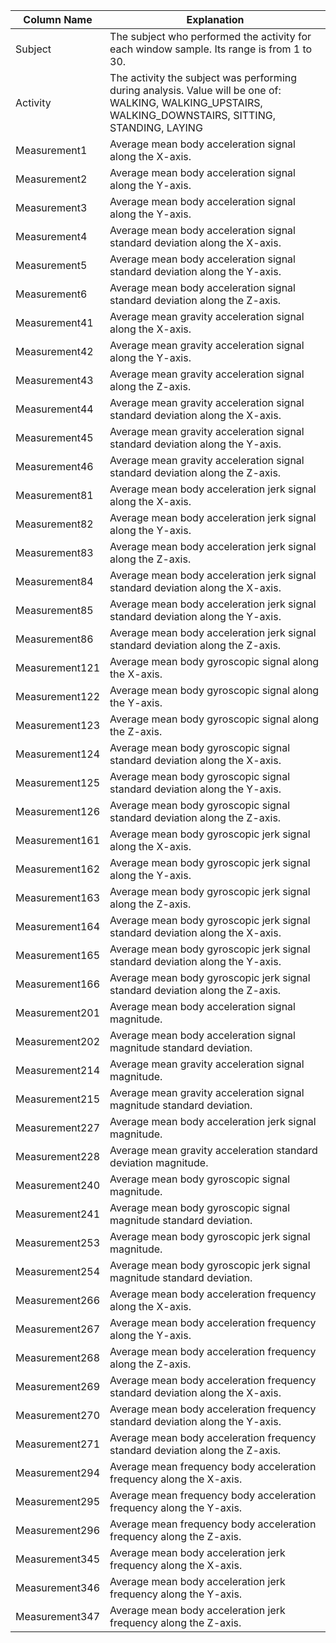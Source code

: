 
Column Name|Explanation
---|---
Subject|The subject who performed the activity for each window sample. Its range is from 1 to 30.
Activity|The activity the subject was performing during analysis. Value will be one of: WALKING, WALKING_UPSTAIRS, WALKING_DOWNSTAIRS, SITTING, STANDING, LAYING
Measurement1|Average mean body acceleration signal along the X-axis.
Measurement2|Average mean body acceleration signal along the Y-axis.
Measurement3|Average mean body acceleration signal along the Y-axis.
Measurement4|Average mean body acceleration signal standard deviation along the X-axis.
Measurement5|Average mean body acceleration signal standard deviation along the Y-axis.
Measurement6|Average mean body acceleration signal standard deviation along the Z-axis.
Measurement41|Average mean gravity acceleration signal along the X-axis.
Measurement42|Average mean gravity acceleration signal along the Y-axis.
Measurement43|Average mean gravity acceleration signal along the Z-axis.
Measurement44|Average mean gravity acceleration signal standard deviation along the X-axis.
Measurement45|Average mean gravity acceleration signal standard deviation along the Y-axis.
Measurement46|Average mean gravity acceleration signal standard deviation along the Z-axis.
Measurement81|Average mean body acceleration jerk signal along the X-axis.
Measurement82|Average mean body acceleration jerk signal along the Y-axis.
Measurement83|Average mean body acceleration jerk signal along the Z-axis.
Measurement84|Average mean body acceleration jerk signal standard deviation along the X-axis.
Measurement85|Average mean body acceleration jerk signal standard deviation along the Y-axis.
Measurement86|Average mean body acceleration jerk signal standard deviation along the Z-axis.
Measurement121|Average mean body gyroscopic signal along the X-axis.
Measurement122|Average mean body gyroscopic signal along the Y-axis.
Measurement123|Average mean body gyroscopic signal along the Z-axis.
Measurement124|Average mean body gyroscopic signal standard deviation along the X-axis.
Measurement125|Average mean body gyroscopic signal standard deviation along the Y-axis.
Measurement126|Average mean body gyroscopic signal standard deviation along the Z-axis.
Measurement161|Average mean body gyroscopic jerk signal along the X-axis.
Measurement162|Average mean body gyroscopic jerk signal along the Y-axis.
Measurement163|Average mean body gyroscopic jerk signal along the Z-axis.
Measurement164|Average mean body gyroscopic jerk signal standard deviation along the X-axis.
Measurement165|Average mean body gyroscopic jerk signal standard deviation along the Y-axis.
Measurement166|Average mean body gyroscopic jerk signal standard deviation along the Z-axis.
Measurement201|Average mean body acceleration signal magnitude.
Measurement202|Average mean body acceleration signal magnitude standard deviation.
Measurement214|Average mean gravity acceleration signal magnitude.
Measurement215|Average mean gravity acceleration signal magnitude standard deviation.
Measurement227|Average mean body acceleration jerk signal magnitude.
Measurement228|Average mean gravity acceleration standard deviation magnitude.
Measurement240|Average mean body gyroscopic signal magnitude.
Measurement241|Average mean body gyroscopic signal magnitude standard deviation.
Measurement253|Average mean body gyroscopic jerk signal magnitude.
Measurement254|Average mean body gyroscopic jerk signal magnitude standard deviation.
Measurement266|Average mean body acceleration frequency along the X-axis.
Measurement267|Average mean body acceleration frequency along the Y-axis.
Measurement268|Average mean body acceleration frequency along the Z-axis.
Measurement269|Average mean body acceleration frequency standard deviation along the X-axis.
Measurement270|Average mean body acceleration frequency standard deviation along the Y-axis.
Measurement271|Average mean body acceleration frequency standard deviation along the Z-axis.
Measurement294|Average mean frequency body acceleration frequency along the X-axis.
Measurement295|Average mean frequency body acceleration frequency along the Y-axis.
Measurement296|Average mean frequency body acceleration frequency along the Z-axis.
Measurement345|Average mean body acceleration jerk frequency along the X-axis.
Measurement346|Average mean body acceleration jerk frequency along the Y-axis.
Measurement347|Average mean body acceleration jerk frequency along the Z-axis.










